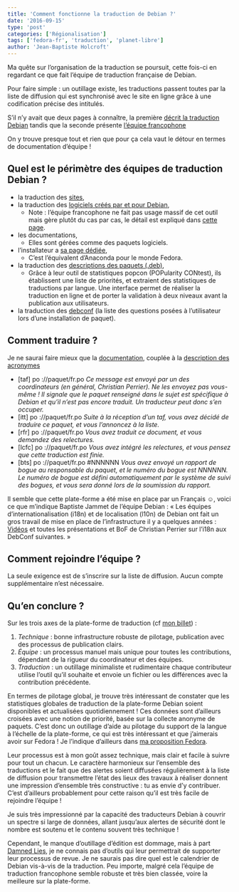```yaml
---
title: 'Comment fonctionne la traduction de Debian ?'
date: '2016-09-15'
type: 'post'
categories: ['Régionalisation']
tags: ['fedora-fr', 'traduction', 'planet-libre']
author: 'Jean-Baptiste Holcroft'
---
```


Ma quête sur l’organisation de la traduction se poursuit, cette fois-ci en
regardant ce que fait l’équipe de traduction française de Debian.

Pour faire simple : un outillage existe, les traductions passent toutes par
la liste de diffusion qui est synchronisé avec le site en ligne grâce à une
codification précise des intitulés.

S’il n’y avait que deux pages à connaître, la première [décrit la traduction
Debian](https://www.debian.org/international/l10n/) tandis que la seconde
présente [l’équipe
francophone](https://www.debian.org/international/french/)

On y trouve presque tout et rien que pour ça cela vaut le détour en termes
de documentation d’équipe !

## Quel est le périmètre des équipes de traduction Debian ?

*   la traduction des [sites](https://www.debian.org/devel/website/stats/fr),
*   la traduction des [logiciels créés par et pour
    Debian](https://www.debian.org/international/l10n/po/),
    *   Note : l’équipe francophone ne fait pas usage massif de cet outil mais gère
        plutôt du cas par cas, le détail est expliqué dans [cette
        page](https://www.debian.org/international/french/po#a-traduire).
*   les documentations,
    *   Elles sont gérées comme des paquets logiciels.
*   l’installateur a [sa page
    dédiée](https://d-i.debian.org/l10n-stats/translation-status.html),
    *   C’est l’équivalent d’Anaconda pour le monde Fedora.
*   la traduction des [descriptions des paquets
    (.deb)](https://www.debian.org/international/l10n/ddtp),
    *   Grâce à leur outil de statistiques popcon (POPularity CONtest), ils
        établissent une liste de priorités, et extraient des statistiques de
        traductions par langue. Une interface permet de réaliser la traduction en
        ligne et de porter la validation à deux niveaux avant la publication aux
        utilisateurs.
*   la traduction des
    [debconf](https://www.debian.org/international/l10n/po-debconf/fr) (la liste
    des questions posées à l’utilisateur lors d’une installation de paquet).

## Comment traduire ?

Je ne saurai faire mieux que la
[documentation](https://www.debian.org/international/french/po#a-traduire),
couplée à la [description des
acronymes](https://www.debian.org/international/l10n/pseudo-urls)

*   [taf] po ://paquet/fr.po _Ce message est envoyé par un des coordinateurs (en
    général, Christian Perrier). Ne les envoyez pas vous-même ! Il signale que
    le paquet renseigné dans le sujet est spécifique à Debian et qu’il n’est pas
    encore traduit. Un traducteur peut donc s’en occuper._
*   [itt] po ://paquet/fr.po _Suite à la réception d’un taf, vous avez décidé de
    traduire ce paquet, et vous l’annoncez à la liste._
*   [rfr] po ://paquet/fr.po _Vous avez traduit ce document, et vous demandez
    des relectures._
*   [lcfc] po ://paquet/fr.po _Vous avez intégré les relectures, et vous pensez
    que cette traduction est finie._
*   [bts] po ://paquet/fr.po #NNNNNN _Vous avez envoyé un rapport de bogue au
    responsable du paquet, et le numéro du bogue est NNNNNN. Le numéro de bogue
    est défini automatiquement par le système de suivi des bogues, et vous sera
    donné lors de la soumission du rapport._

Il semble que cette plate-forme a été mise en place par un Français ☺, voici
ce que m’indique Baptiste Jammet de l’équipe Debian : « Les équipes
d’internationalisation (i18n) et de localisation (l10n) de Debian ont fait
un gros travail de mise en place de l’infrastructure il y a quelques années
:
[Vidéos](http://meetings-archive.debian.net/pub/debian-meetings/2006/debconf6/theora-small/2006-05-20/tower/State_of_the_art_for_Debian_i18n_l10n-Christian_Perrier__Javier_Fernandez_Sanguino.ogg)
et toutes les présentations et BoF de Christian Perrier sur l’i18n aux
DebConf suivantes. »

## Comment rejoindre l’équipe ?

La seule exigence est de s’inscrire sur la liste de diffusion. Aucun compte
supplémentaire n’est nécessaire.

## Qu’en conclure ?

Sur les trois axes de la plate-forme de traduction (cf [mon
billet](https://jibecfed.fedorapeople.org/blog/quest-ce-quune-bonne-plateforme-de-traduction.html))
:

1.  _Technique_ : bonne infrastructure robuste de pilotage, publication avec des
    processus de publication clairs.
2.  _Équipe_ : un processus manuel mais unique pour toutes les contributions,
    dépendant de la rigueur du coordinateur et des équipes.
3.  _Traduction_ : un outillage minimaliste et rudimentaire chaque contributeur
    utilise l’outil qu’il souhaite et envoie un fichier ou les différences avec
    la contribution précédente.

En termes de pilotage global, je trouve très intéressant de constater que
les statistiques globales de traduction de la plate-forme Debian soient
disponibles et actualisées quotidiennement ! Ces données sont d’ailleurs
croisées avec une notion de priorité, basée sur la collecte anonyme de
paquets. C’est donc un outillage d’aide au pilotage du support de la langue
à l’échelle de la plate-forme, ce qui est très intéressant et que j’aimerais
avoir sur Fedora ! Je l’indique d’ailleurs dans [ma proposition
Fedora](https://fedoraproject.org/wiki/User:Jibecfed/Localization_proposal-Help_languages).

Leur processus est à mon goût assez technique, mais clair et facile à suivre
pour tout un chacun. Le caractère harmonieux sur l’ensemble des traductions
et le fait que des alertes soient diffusées régulièrement à la liste de
diffusion pour transmettre l’état des lieux des travaux à réaliser donnent
une impression d’ensemble très constructive : tu as envie d’y
contribuer. C’est d’ailleurs probablement pour cette raison qu’il est très
facile de rejoindre l’équipe !

Je suis très impressionné par la capacité des traducteurs Debian à couvrir
un spectre si large de données, allant jusqu’aux alertes de sécurité dont le
nombre est soutenu et le contenu souvent très technique !

Cependant, le manque d’outillage d’édition est dommage, mais à part [Damned
Lies](https://l10n.gnome.org/), je ne connais pas d’outils qui leur
permettrait de supporter leur processus de revue. Je ne saurais pas dire
quel est le calendrier de Debian vis-à-vis de la traduction. Peu importe,
malgré cela l’équipe de traduction francophone semble robuste et très bien
classée, voire la meilleure sur la plate-forme.
